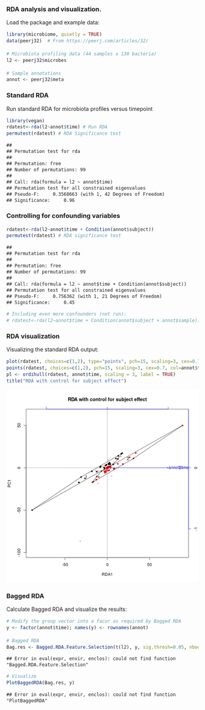 ### RDA analysis and visualization. 


Load the package and example data:


```r
library(microbiome, quietly = TRUE)
data(peerj32)  # From https://peerj.com/articles/32/

# Microbiota profiling data (44 samples x 130 bacteria)
l2 <- peerj32$microbes  

# Sample annotations
annot <- peerj32$meta
```

### Standard RDA 

Run standard RDA for microbiota profiles versus timepoint


```r
library(vegan)
rdatest<-rda(l2~annot$time) # Run RDA
permutest(rdatest) # RDA Significance test
```

```
## 
## Permutation test for rda 
## 
## Permutation: free
## Number of permutations: 99
##  
## Call: rda(formula = l2 ~ annot$time)
## Permutation test for all constrained eigenvalues
## Pseudo-F:	 0.3568663 (with 1, 42 Degrees of Freedom)
## Significance:	 0.96
```

### Controlling for confounding variables


```r
rdatest<-rda(l2~annot$time + Condition(annot$subject)) 
permutest(rdatest) # RDA significance test
```

```
## 
## Permutation test for rda 
## 
## Permutation: free
## Number of permutations: 99
##  
## Call: rda(formula = l2 ~ annot$time + Condition(annot$subject))
## Permutation test for all constrained eigenvalues
## Pseudo-F:	 0.756362 (with 1, 21 Degrees of Freedom)
## Significance:	 0.45
```

```r
# Including even more confounders (not run):
# rdatest<-rda(l2~annot$time + Condition(annot$subject + annot$sample))
```

### RDA visualization

Visualizing the standard RDA output:


```r
plot(rdatest, choices=c(1,2), type="points", pch=15, scaling=3, cex=0.7, col=annot$time)
points(rdatest, choices=c(1,2), pch=15, scaling=3, cex=0.7, col=annot$time)
pl <- ordihull(rdatest, annot$time, scaling = 3, label = TRUE)
title("RDA with control for subject effect")
```

![plot of chunk rda4](figure/rda4-1.png) 

### Bagged RDA

Calculate Bagged RDA and visualize the results:


```r
# Modify the group vector into a facor as required by Bagged RDA
y <- factor(annot$time); names(y) <- rownames(annot)

# Bagged RDA
Bag.res <- Bagged.RDA.Feature.Selection(t(l2), y, sig.thresh=0.05, nboot=100)
```

```
## Error in eval(expr, envir, enclos): could not find function "Bagged.RDA.Feature.Selection"
```

```r
# Visualize
PlotBaggedRDA(Bag.res, y)
```

```
## Error in eval(expr, envir, enclos): could not find function "PlotBaggedRDA"
```

